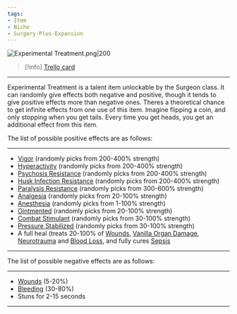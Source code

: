 ```yaml
---
tags:
- Item
- Niche
- Surgery-Plus-Expansion
---
```


![Experimental Treatment.png\|200](/Surgery%20Plus%20Expansion/Experimental%20Treatment%20-%20Attachments/6718845db30472d958dd7dd5.png)

> [!info] [Trello card](https://trello.com/c/BdEbFEqA/154-experimental-treatment)

---

Experimental Treatment is a talent item unlockable by the Surgeon class. It can randomly give effects both negative and positive, though it tends to give positive effects more than negative ones.
Theres a theoretical chance to get infinite effects from one use of this item. Imagine flipping a coin, and only stopping when you get tails. Every time you get heads, you get an additional effect from this item.

The list of possible positive effects are as follows:

---

- [Vigor](https://barotraumagame.com/wiki/Vigor "‌") (randomly picks from 200-400% strength)
- [Hyperactivity](https://barotraumagame.com/wiki/Hyperactivity "‌") (randomly picks from 200-400% strength)
- [Psychosis Resistance](https://barotraumagame.com/wiki/Psychosis_Resistance "‌") (randomly picks from 200-400% strength)
- [Husk Infection Resistance](https://barotraumagame.com/wiki/Husk_Infection_Resistance "‌") (randomly picks from 200-400% strength)
- [Paralysis Resistance](https://barotraumagame.com/wiki/Paralysis_Resistance "‌") (randomly picks from 300-600% strength)
- [Analgesia](../Torso/Analgesia.md) (randomly picks from 20-100% strength)
- [Anesthesia](../Torso/Anesthesia.md) (randomly picks from 1-100% strength)
- [Ointmented](../Any%20bodypart/Ointmented.md) (randomly picks from 20-100% strength)
- [Combat Stimulant](https://barotraumagame.com/wiki/Combat_Stimulant_(Affliction) "‌") (randomly picks from 30-100% strength)
- [Pressure Stabilized](https://barotraumagame.com/wiki/Pressure_Stabilized "‌") (randomly picks from 30-100% strength)
- A full heal (treats 20-100% of [Wounds](https://trello.com/c/yhDjfTqs), [Vanilla Organ Damage](../Torso/Vanilla%20Organ%20Damage.md), [Neurotrauma](../Head_Brain/Neurotrauma.md) and [Blood Loss](../Blood/Blood%20Loss.md), and fully cures [Sepsis](../Blood/Sepsis.md)

---

The list of possible negative effects are as follows:

---

- [Wounds](https://trello.com/c/yhDjfTqs) (5-20%)
- [Bleeding](../Any%20bodypart/Bleeding.md) (30-80%)
- Stuns for 2-15 seconds

---

